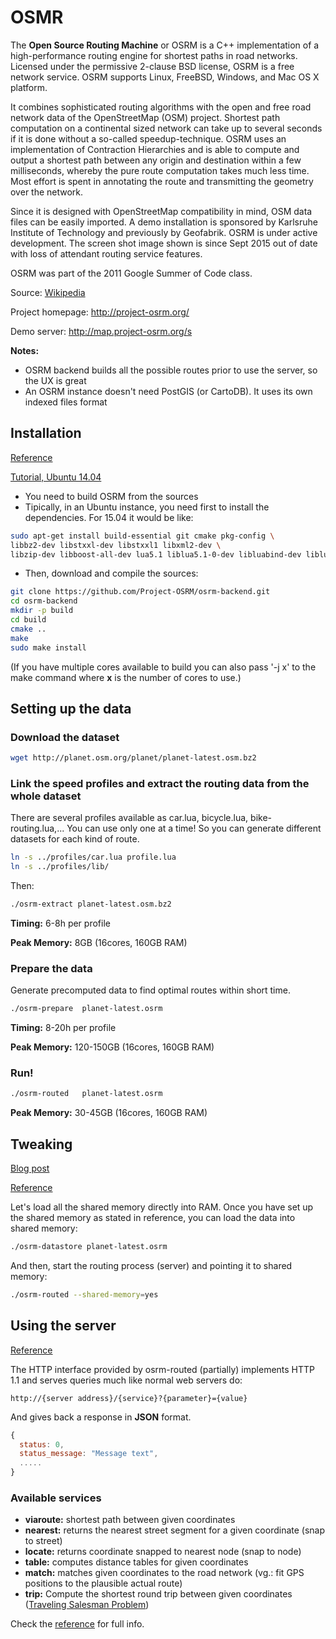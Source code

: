 # OSMR

The **Open Source Routing Machine** or OSRM is a C++ implementation of a high-performance routing engine for shortest paths in road networks. Licensed under the permissive 2-clause BSD license, OSRM is a free network service. OSRM supports Linux, FreeBSD, Windows, and Mac OS X platform.

It combines sophisticated routing algorithms with the open and free road network data of the OpenStreetMap (OSM) project. Shortest path computation on a continental sized network can take up to several seconds if it is done without a so-called speedup-technique. OSRM uses an implementation of Contraction Hierarchies and is able to compute and output a shortest path between any origin and destination within a few milliseconds, whereby the pure route computation takes much less time. Most effort is spent in annotating the route and transmitting the geometry over the network.

Since it is designed with OpenStreetMap compatibility in mind, OSM data files can be easily imported. A demo installation is sponsored by Karlsruhe Institute of Technology and previously by Geofabrik. OSRM is under active development. The screen shot image shown is since Sept 2015 out of date with loss of attendant routing service features.

OSRM was part of the 2011 Google Summer of Code class.

Source: [Wikipedia](https://en.wikipedia.org/wiki/Open_Source_Routing_Machine)

Project homepage: http://project-osrm.org/

Demo server: http://map.project-osrm.org/s

**Notes:**

* OSRM backend builds all the possible routes prior to use the server, so the UX is great
* An OSRM instance doesn't need PostGIS (or CartoDB). It uses its own indexed files format

## Installation

[Reference](https://github.com/Project-OSRM/osrm-backend/wiki/Building-OSRM)

[Tutorial, Ubuntu 14.04](https://www.digitalocean.com/community/tutorials/how-to-set-up-an-osrm-server-on-ubuntu-14-04)

* You need to build OSRM from the sources
* Tipically, in an Ubuntu instance, you need first to install the dependencies. For 15.04 it would be like:

```bash
sudo apt-get install build-essential git cmake pkg-config \
libbz2-dev libstxxl-dev libstxxl1 libxml2-dev \
libzip-dev libboost-all-dev lua5.1 liblua5.1-0-dev libluabind-dev libluajit-5.1-dev libtbb-dev
```

* Then, download and compile the sources:

```bash
git clone https://github.com/Project-OSRM/osrm-backend.git
cd osrm-backend
mkdir -p build
cd build
cmake ..
make
sudo make install
```

(If you have multiple cores available to build you can also pass '-j x' to the make command where **x** is the number of cores to use.)

## Setting up the data

### Download the dataset

```bash
wget http://planet.osm.org/planet/planet-latest.osm.bz2
```

### Link the speed profiles and extract the routing data from the whole dataset

There are several profiles available as car.lua, bicycle.lua, bike-routing.lua,... You can use only one at a time! So you can generate different datasets for each kind of route.

```bash
ln -s ../profiles/car.lua profile.lua
ln -s ../profiles/lib/

```

Then:

```bash
./osrm-extract planet-latest.osm.bz2
```

**Timing:** 6-8h per profile

**Peak Memory:** 8GB
(16cores, 160GB RAM)

### Prepare the data

Generate precomputed data to find optimal routes within short time.

```bash
./osrm-prepare  planet-latest.osrm
```

**Timing:** 8-20h per profile

**Peak Memory:** 120-150GB
(16cores, 160GB RAM)

### Run!

```bash
./osrm-routed   planet-latest.osrm
```

**Peak Memory:** 30-45GB
(16cores, 160GB RAM)

## Tweaking

[Blog post](https://www.mapbox.com/blog/osrm-shared-memory/)

[Reference](https://github.com/Project-OSRM/osrm-backend/wiki/Configuring-and-using-Shared-Memory)

Let's load all the shared memory directly into RAM. Once you have set up the shared memory as stated in reference, you can load the data into shared memory:

```bash
./osrm-datastore planet-latest.osrm
```

And then, start the routing process (server) and pointing it to shared memory:

```bash
./osrm-routed --shared-memory=yes
```

## Using the server

[Reference](https://github.com/Project-OSRM/osrm-backend/wiki/Server-api)

The HTTP interface provided by osrm-routed (partially) implements HTTP 1.1 and serves queries much like normal web servers do:

```
http://{server address}/{service}?{parameter}={value}
```

And gives back a response in **JSON** format.

```javascript
{
  status: 0,
  status_message: "Message text",
  .....
}
```

### Available services

* **viaroute:** shortest path between given coordinates
* **nearest:** returns the nearest street segment for a given coordinate (snap to street)
* **locate:** returns coordinate snapped to nearest node (snap to node)
* **table:** computes distance tables for given coordinates
* **match:** matches given coordinates to the road network (vg.: fit GPS positions to the plausible actual route)
* **trip:** Compute the shortest round trip between given coordinates ([Traveling Salesman Problem](https://en.wikipedia.org/wiki/Travelling_salesman_problem))

Check the [reference](https://github.com/Project-OSRM/osrm-backend/wiki/Server-api) for full info.

